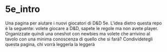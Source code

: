 # 5e_intro
Una pagina per aiutare i nuovi giocatori di D&amp;D 5e. L'idea dietro questa repo è la seguente: volete giocare a D&amp;D, sapete le regole ma non avete player. Organizzate quindi una oneshot con newbies ma volete che arrivino al tavolo con una minima conoscenza di quello che si farà? Condividetegli questa pagina, chi vorrà leggerla la leggerà
